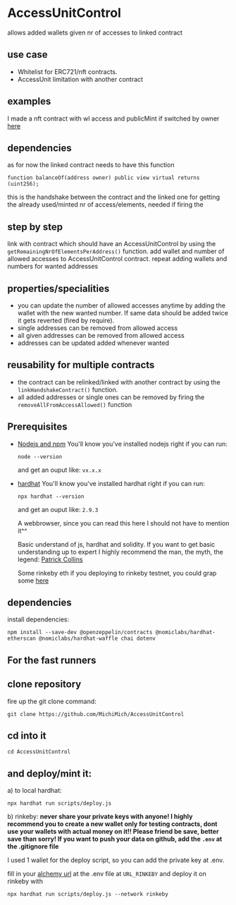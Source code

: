 # AccessUnitControl

allows added wallets given nr of accesses to linked contract


## use case
- Whitelist for ERC721/nft contracts.
- AccessUnit limitation with another contract

## examples
I made a nft contract with wl access and publicMint if switched by owner [here](https://github.com/MichiMich/NftWithWhitelist)

## dependencies
as for now the linked contract needs to have this function 
```
function balanceOf(address owner) public view virtual returns (uint256);
```
this is the handshake between the contract and the linked one for getting the already used/minted nr of access/elements, needed if firing the <code></code>

## step by step
link with contract which should have an AccessUnitControl by using the <code>getRemainingNrOfElementsPerAddress()</code> function.
add wallet and number of allowed accesses to AccessUnitControl contract.
repeat adding wallets and numbers for wanted addresses

## properties/specialities
- you can update the number of allowed accesses anytime by adding the wallet with the new wanted number. If same data should be added twice it gets reverted (fired by require).
- single addresses can be removed from allowed access
- all given addresses can be removed from allowed access
- addresses can be updated added whenever wanted

## reusability for multiple contracts
- the contract can be relinked/linked with another contract by using the <code>linkHandshakeContract()</code> function. 
- all added addresses or single ones can be removed by firing the <code>removeAllFromAccessAllowed()</code> function



## Prerequisites
<ul  dir="auto">
<li><a  href="https://nodejs.org/en/download/"  rel="nofollow">Nodejs and npm</a>
You'll know you've installed nodejs right if you can run:


```
node --version
```
 and get an ouput like: <code>vx.x.x</code>
</ul>
<ul  dir="auto">
<li><a  href="https://hardhat.org/getting-started/"  rel="nofollow">hardhat</a>
You'll know you've installed hardhat right if you can run:

```
npx hardhat --version
```
and get an ouput like: <code>2.9.3</code>
</ul>
<ul  dir="auto">
A webbrowser, since you can read this here I should not have to  mention it^^
</ul>
<ul  dir="auto">
Basic understand of js, hardhat and solidity. If you want to get basic understanding up to expert I highly recommend
the man, the myth, the legend: <a href="https://www.youtube.com/watch?v=M576WGiDBdQ&t=10s">Patrick Collins</a>
</ul>
<ul  dir="auto">
Some rinkeby eth if you deploying to rinkeby testnet, you could grap some <a href="https://faucets.chain.link/rinkeby">here</a>
</ul>



## dependencies
install dependencies: 
```
npm install --save-dev @openzeppelin/contracts @nomiclabs/hardhat-etherscan @nomiclabs/hardhat-waffle chai dotenv
```


## For the fast runners
## clone repository
fire up the git clone command: 
```
git clone https://github.com/MichiMich/AccessUnitControl
```

## cd into it
```
cd AccessUnitControl
```

## and deploy/mint it:
a) to local hardhat: 
```
npx hardhat run scripts/deploy.js
```

b) rinkeby: 
**never share your private keys with anyone! I highly recommend you to create a new wallet only for testing contracts, dont use your wallets with actual money on it!! Please friend be save, better save than sorry! If you want to push your data on github, add the <code>.env</code> at the .gitignore file**

I used 1 wallet for the deploy script, so you can add the private key at .env.

fill in your <a href="https://www.alchemy.com/">alchemy url</a> at the .env file at <code>URL_RINKEBY</code> and deploy it on rinkeby with 
```
npx hardhat run scripts/deploy.js --network rinkeby
```
